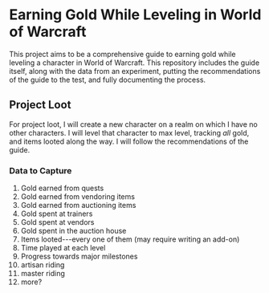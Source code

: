 # Earning Gold While Leveling in World of Warcraft

This project aims to be a comprehensive guide to earning gold while leveling a
character in World of Warcraft. This repository includes the guide itself,
along with the data from an experiment, putting the recommendations of the
guide to the test, and fully documenting the process.

## Project Loot

For project loot, I will create a new character on a realm on which I have no
other characters. I will level that character to max level, tracking _all_
gold, and items looted along the way. I will follow the recommendations of the
guide.

### Data to Capture

1. Gold earned from quests
1. Gold earned from vendoring items
1. Gold earned from auctioning items
1. Gold spent at trainers
1. Gold spent at vendors
1. Gold spent in the auction house
1. Items looted---every one of them (may require writing an add-on)
1. Time played at each level
1. Progress towards major milestones
  1. artisan riding
  1. master riding
  1. more?
